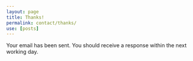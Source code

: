 ```yaml
---
layout: page
title: Thanks!
permalink: contact/thanks/
use: [posts]
---
```

Your email has been sent. You should receive a response within the next working day.
